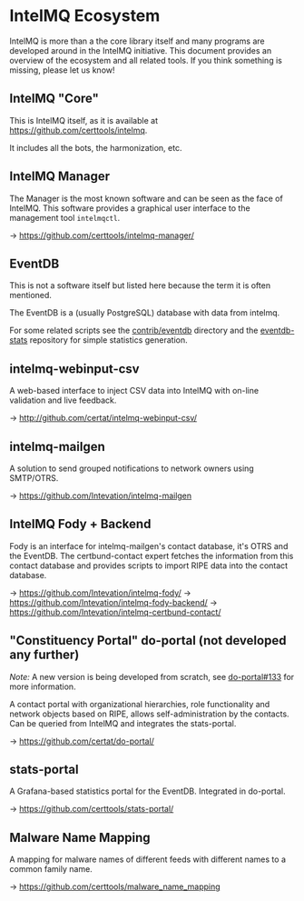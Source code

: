# IntelMQ Ecosystem

IntelMQ is more than a the core library itself and many programs are developed around in the IntelMQ initiative.
This document provides an overview of the ecosystem and all related tools. If you think something is missing, please let us know!

## IntelMQ "Core"

This is IntelMQ itself, as it is available at https://github.com/certtools/intelmq.

It includes all the bots, the harmonization, etc.

## IntelMQ Manager

The Manager is the most known software and can be seen as the face of IntelMQ.
This software provides a graphical user interface to the management tool `intelmqctl`.

→ https://github.com/certtools/intelmq-manager/

## EventDB

This is not a software itself but listed here because the term it is often mentioned.

The EventDB is a (usually PostgreSQL) database with data from intelmq.

For some related scripts see the [contrib/eventdb](../contrib/eventdb) directory and the [eventdb-stats](https://github.com/wagner-certat/eventdb-stats) repository for simple statistics generation.

## intelmq-webinput-csv

A web-based interface to inject CSV data into IntelMQ with on-line validation and live feedback.

→ http://github.com/certat/intelmq-webinput-csv/

## intelmq-mailgen

A solution to send grouped notifications to network owners using SMTP/OTRS.

→ https://github.com/Intevation/intelmq-mailgen

## IntelMQ Fody + Backend

Fody is an interface for intelmq-mailgen's contact database, it's OTRS and the EventDB.
The certbund-contact expert fetches the information from this contact database and provides scripts to import RIPE data into the contact database.

→ https://github.com/Intevation/intelmq-fody/
→ https://github.com/Intevation/intelmq-fody-backend/
→ https://github.com/Intevation/intelmq-certbund-contact/

## "Constituency Portal" do-portal (not developed any further)

*Note:* A new version is being developed from scratch, see [do-portal#133](https://github.com/certat/do-portal/issues/133) for more information.

A contact portal with organizational hierarchies, role functionality and network objects based on RIPE, allows self-administration by the contacts.
Can be queried from IntelMQ and integrates the stats-portal.

→ https://github.com/certat/do-portal/

## stats-portal

A Grafana-based statistics portal for the EventDB. Integrated in do-portal.

→ https://github.com/certtools/stats-portal/

## Malware Name Mapping

A mapping for malware names of different feeds with different names to a common family name.

→ https://github.com/certtools/malware_name_mapping
